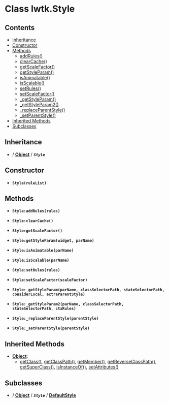 # Class lwtk.Style


## Contents

   * [Inheritance](#inheritance)
   * [Constructor](#constructor)
   * [Methods](#methods)
      * [addRules()](#.addRules)
      * [clearCache()](#.clearCache)
      * [getScaleFactor()](#.getScaleFactor)
      * [getStyleParam()](#.getStyleParam)
      * [isAnimatable()](#.isAnimatable)
      * [isScalable()](#.isScalable)
      * [setRules()](#.setRules)
      * [setScaleFactor()](#.setScaleFactor)
      * [_getStyleParam()](#._getStyleParam)
      * [_getStyleParam2()](#._getStyleParam2)
      * [_replaceParentStyle()](#._replaceParentStyle)
      * [_setParentStyle()](#._setParentStyle)
   * [Inherited Methods](#inherited-methods)
   * [Subclasses](#subclasses)


## Inheritance
   *  / **[Object](../lwtk/Object.md#inheritance)** / _**`Style`**_

## Constructor
   * <span id=".new">**`Style(ruleList)`**</span>



## Methods
   * <span id=".addRules">**`Style:addRules(rules)`**</span>


   * <span id=".clearCache">**`Style:clearCache()`**</span>


   * <span id=".getScaleFactor">**`Style:getScaleFactor()`**</span>


   * <span id=".getStyleParam">**`Style:getStyleParam(widget, parName)`**</span>


   * <span id=".isAnimatable">**`Style:isAnimatable(parName)`**</span>


   * <span id=".isScalable">**`Style:isScalable(parName)`**</span>


   * <span id=".setRules">**`Style:setRules(rules)`**</span>


   * <span id=".setScaleFactor">**`Style:setScaleFactor(scaleFactor)`**</span>


   * <span id="._getStyleParam">**`Style:_getStyleParam(parName, classSelectorPath, stateSelectorPath, considerLocal, extraParentStyle)`**</span>


   * <span id="._getStyleParam2">**`Style:_getStyleParam2(parName, classSelectorPath, stateSelectorPath, ctxRules)`**</span>


   * <span id="._replaceParentStyle">**`Style:_replaceParentStyle(parentStyle)`**</span>


   * <span id="._setParentStyle">**`Style:_setParentStyle(parentStyle)`**</span>



## Inherited Methods
   * **[Object](../lwtk/Object.md)**:
      * [getClass()](../lwtk/Object.md#.getClass), [getClassPath()](../lwtk/Object.md#.getClassPath), [getMember()](../lwtk/Object.md#.getMember), [getReverseClassPath()](../lwtk/Object.md#.getReverseClassPath), [getSuperClass()](../lwtk/Object.md#.getSuperClass), [isInstanceOf()](../lwtk/Object.md#.isInstanceOf), [setAttributes()](../lwtk/Object.md#.setAttributes)

## Subclasses
   * / **[Object](../lwtk/Object.md#subclasses)** / _**`Style`**_ / **[DefaultStyle](../lwtk/DefaultStyle.md#inheritance)**

